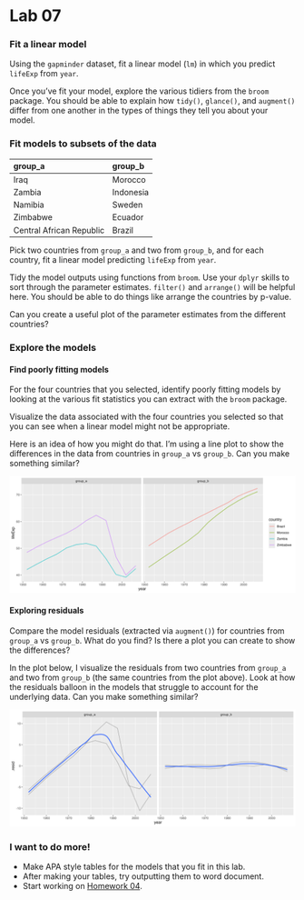 # Lab 07


### Fit a linear model

Using the `gapminder` dataset, fit a linear model (`lm`) in which you
predict `lifeExp` from `year`.

Once you’ve fit your model, explore the various tidiers from the `broom`
package. You should be able to explain how `tidy()`, `glance()`, and
`augment()` differ from one another in the types of things they tell you
about your model.

### Fit models to subsets of the data

| group_a                  | group_b   |
|:-------------------------|:----------|
| Iraq                     | Morocco   |
| Zambia                   | Indonesia |
| Namibia                  | Sweden    |
| Zimbabwe                 | Ecuador   |
| Central African Republic | Brazil    |

Pick two countries from `group_a` and two from `group_b`, and for each
country, fit a linear model predicting `lifeExp` from `year`.

Tidy the model outputs using functions from `broom`. Use your `dplyr`
skills to sort through the parameter estimates. `filter()` and
`arrange()` will be helpful here. You should be able to do things like
arrange the countries by p-value.

Can you create a useful plot of the parameter estimates from the
different countries?

### Explore the models

#### Find poorly fitting models

For the four countries that you selected, identify poorly fitting models
by looking at the various fit statistics you can extract with the
`broom` package.

Visualize the data associated with the four countries you selected so
that you can see when a linear model might not be appropriate.

Here is an idea of how you might do that. I’m using a line plot to show
the differences in the data from countries in `group_a` vs `group_b`.
Can you make something similar?

![](line-plot.png)

#### Exploring residuals

Compare the model residuals (extracted via `augment()`) for countries
from `group_a` vs `group_b`. What do you find? Is there a plot you can
create to show the differences?

In the plot below, I visualize the residuals from two countries from
`group_a` and two from `group_b` (the same countries from the plot
above). Look at how the residuals balloon in the models that struggle to
account for the underlying data. Can you make something similar?

![](residual-plot.png)

### I want to do more!

- Make APA style tables for the models that you fit in this lab.
- After making your tables, try outputting them to word document.
- Start working on [Homework 04](hw-04.md).
